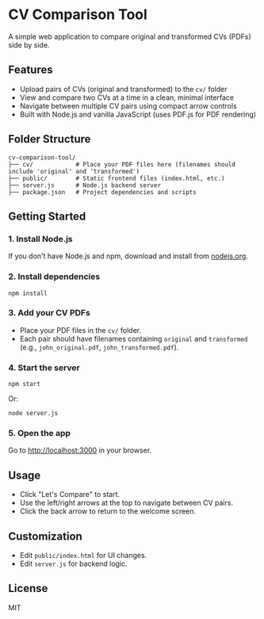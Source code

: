 # CV Comparison Tool

A simple web application to compare original and transformed CVs (PDFs) side by side.

## Features
- Upload pairs of CVs (original and transformed) to the `cv/` folder
- View and compare two CVs at a time in a clean, minimal interface
- Navigate between multiple CV pairs using compact arrow controls
- Built with Node.js and vanilla JavaScript (uses PDF.js for PDF rendering)

## Folder Structure
```
cv-comparison-tool/
├── cv/            # Place your PDF files here (filenames should include 'original' and 'transformed')
├── public/        # Static frontend files (index.html, etc.)
├── server.js      # Node.js backend server
├── package.json   # Project dependencies and scripts
```

## Getting Started

### 1. Install Node.js
If you don't have Node.js and npm, download and install from [nodejs.org](https://nodejs.org/).

### 2. Install dependencies
```
npm install
```

### 3. Add your CV PDFs
- Place your PDF files in the `cv/` folder.
- Each pair should have filenames containing `original` and `transformed` (e.g., `john_original.pdf`, `john_transformed.pdf`).

### 4. Start the server
```
npm start
```
Or:
```
node server.js
```

### 5. Open the app
Go to [http://localhost:3000](http://localhost:3000) in your browser.

## Usage
- Click "Let's Compare" to start.
- Use the left/right arrows at the top to navigate between CV pairs.
- Click the back arrow to return to the welcome screen.

## Customization
- Edit `public/index.html` for UI changes.
- Edit `server.js` for backend logic.

## License
MIT 
